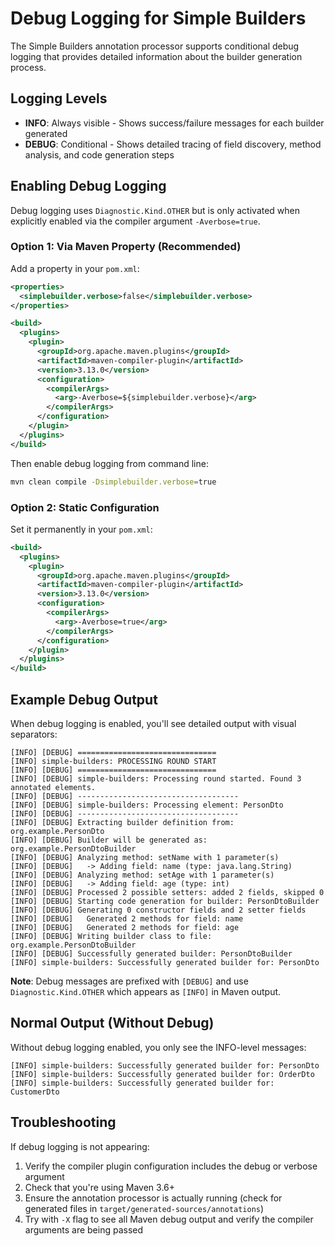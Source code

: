 # Debug Logging for Simple Builders

The Simple Builders annotation processor supports conditional debug logging that provides detailed information about the builder generation process.

## Logging Levels

- **INFO**: Always visible - Shows success/failure messages for each builder generated
- **DEBUG**: Conditional - Shows detailed tracing of field discovery, method analysis, and code generation steps

## Enabling Debug Logging

Debug logging uses `Diagnostic.Kind.OTHER` but is only activated when explicitly enabled via the compiler argument `-Averbose=true`.

### Option 1: Via Maven Property (Recommended)

Add a property in your `pom.xml`:

```xml
<properties>
  <simplebuilder.verbose>false</simplebuilder.verbose>
</properties>

<build>
  <plugins>
    <plugin>
      <groupId>org.apache.maven.plugins</groupId>
      <artifactId>maven-compiler-plugin</artifactId>
      <version>3.13.0</version>
      <configuration>
        <compilerArgs>
          <arg>-Averbose=${simplebuilder.verbose}</arg>
        </compilerArgs>
      </configuration>
    </plugin>
  </plugins>
</build>
```

Then enable debug logging from command line:
```bash
mvn clean compile -Dsimplebuilder.verbose=true
```

### Option 2: Static Configuration

Set it permanently in your `pom.xml`:

```xml
<build>
  <plugins>
    <plugin>
      <groupId>org.apache.maven.plugins</groupId>
      <artifactId>maven-compiler-plugin</artifactId>
      <version>3.13.0</version>
      <configuration>
        <compilerArgs>
          <arg>-Averbose=true</arg>
        </compilerArgs>
      </configuration>
    </plugin>
  </plugins>
</build>
```

## Example Debug Output

When debug logging is enabled, you'll see detailed output with visual separators:

```
[INFO] [DEBUG] ===============================
[INFO] simple-builders: PROCESSING ROUND START
[INFO] [DEBUG] ===============================
[INFO] [DEBUG] simple-builders: Processing round started. Found 3 annotated elements.
[INFO] [DEBUG] ------------------------------------
[INFO] [DEBUG] simple-builders: Processing element: PersonDto
[INFO] [DEBUG] ------------------------------------
[INFO] [DEBUG] Extracting builder definition from: org.example.PersonDto
[INFO] [DEBUG] Builder will be generated as: org.example.PersonDtoBuilder
[INFO] [DEBUG] Analyzing method: setName with 1 parameter(s)
[INFO] [DEBUG]   -> Adding field: name (type: java.lang.String)
[INFO] [DEBUG] Analyzing method: setAge with 1 parameter(s)
[INFO] [DEBUG]   -> Adding field: age (type: int)
[INFO] [DEBUG] Processed 2 possible setters: added 2 fields, skipped 0
[INFO] [DEBUG] Starting code generation for builder: PersonDtoBuilder
[INFO] [DEBUG] Generating 0 constructor fields and 2 setter fields
[INFO] [DEBUG]   Generated 2 methods for field: name
[INFO] [DEBUG]   Generated 2 methods for field: age
[INFO] [DEBUG] Writing builder class to file: org.example.PersonDtoBuilder
[INFO] [DEBUG] Successfully generated builder: PersonDtoBuilder
[INFO] simple-builders: Successfully generated builder for: PersonDto
```

**Note**: Debug messages are prefixed with `[DEBUG]` and use `Diagnostic.Kind.OTHER` which appears as `[INFO]` in Maven output.

## Normal Output (Without Debug)

Without debug logging enabled, you only see the INFO-level messages:

```
[INFO] simple-builders: Successfully generated builder for: PersonDto
[INFO] simple-builders: Successfully generated builder for: OrderDto
[INFO] simple-builders: Successfully generated builder for: CustomerDto
```

## Troubleshooting

If debug logging is not appearing:

1. Verify the compiler plugin configuration includes the debug or verbose argument
2. Check that you're using Maven 3.6+ 
3. Ensure the annotation processor is actually running (check for generated files in `target/generated-sources/annotations`)
4. Try with `-X` flag to see all Maven debug output and verify the compiler arguments are being passed
